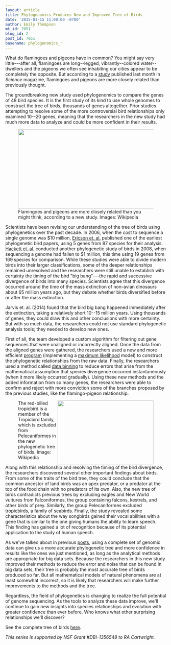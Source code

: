 ```yaml
---
layout: article
title: Phylogenomics Produces New and Improved Tree of Birds
date: '2015-01-15 11:00:00 -0700'
author: Emily Thompson
mt_id: 7051
blog_id: 2
post_id: 7051
basename: phylogenomics_r
---
```

What do flamingoes and pigeons have in common? You might say very little---after all, flamingoes are long--legged, vibrantly--colored water--dwellers and the pigeons we often see inhabiting our cities appear to be completely the opposite. But according to a [study](http://www.sciencemag.org/content/346/6215/1320.full) published last month in _Science_ magazine, flamingoes and pigeons are more closely related than previously thought.

The groundbreaking new study used phylogenomics to compare the genes of 48 bird species. It is the first study of its kind to use whole genomes to construct the tree of birds, thousands of genes altogether. Prior studies attempting to resolve some of the more controversial bird relationships only examined 10--20 genes, meaning that the researchers in the new study had much more data to analyze and could be more confident in their results.

<figure>
<img src="/PT/uploads/2014/flamingo%20and%20pigeon.jpg" alt="" width="600" height="250" style="" />
<figcaption markdown="span">
Flamingoes and pigeons are more closely related than you might think, according to a new study.     Images: Wikipedia

</figcaption>
</figure>

Scientists have been revising our understanding of the tree of birds using phylogenetics over the past decade. In 2006, when the cost to sequence a single genome was $10 million, [Ericson et. al.](http://www.ncbi.nlm.nih.gov/pmc/articles/PMC1834003/) published one of the earliest phylogenetic bird papers, using 5 genes from 87 species for their analysis.  [Hackett et. al.](http://www.ncbi.nlm.nih.gov/pubmed/18583609) conducted another phylogenetic study of birds in 2008, when sequencing a genome had fallen to $1 million, this time using 19 genes from 169 species for comparison.  While these studies were able to divide modern birds into their larger classifications, some of the deeper relationships remained unresolved and the researchers were still unable to establish with certainty the timing of the bird "big bang"---the rapid and successive divergence of birds into many species. Scientists agree that this divergence occurred around the time of the mass extinction of non-avian dinosaurs about 65 million years ago, but they debate whether birds diversified before or after the mass extinction.

Jarvis et. al. (2014) found that the bird big bang happened immediately after the extinction, taking a relatively short 10--15 million years. Using thousands of genes, they could draw this and other conclusions with more certainty. But with so much data, the researchers could not use standard phylogenetic analysis tools; they needed to develop new ones. 

First of all, the team developed a custom algorithm for filtering out gene sequences that were unaligned or incorrectly aligned. Once the data from the aligned genes were gathered, the researchers used a new and more efficient [program](http://sco.h-its.org/exelixis/web/software/examl/index.html) (implementing a [maximum likelihood](http://en.wikipedia.org/wiki/Maximum_likelihood) model) to construct the phylogenetic relationships from the raw data. Finally, the researchers used a method called [data binning](http://en.wikipedia.org/wiki/Data_binning) to reduce errors that arise from the mathematical assumption that species divergence occurred instantaneously (when it more likely occurred gradually). Using these new methods and the added information from so many genes, the researchers were able to confirm and reject with more conviction some of the branches proposed by the previous studies, like the flamingo-pigeon relationship.

<figure>
<img src="/PT/uploads/2015/Red-billed_Tropicbird_JCB.jpg" alt="" width="300" height="200" style="float:right;" />
<figcaption markdown="span">
The red-billed tropicbird is a member of the Tropicbird family, which is excluded from Pelecaniformes in the new phylogenetic tree of birds.    Image: Wikipedia

</figcaption>
</figure>

Along with this relationship and resolving the timing of the bird divergence, the researchers discovered several other important findings about birds. From some of the traits of the bird tree, they could conclude that the common ancestor of land birds was an apex predator, or a predator at the top of the food chain with no predators of its own. Also, the new tree of birds contradicts previous trees by excluding eagles and New World vultures from Falconiformes, the group containing falcons, kestrels, and other birds of prey. Similarly, the group Pelecaniformes excluded tropicbirds, a family of seabirds. Finally, the study revealed some characteristics about the way songbirds gained their vocal abilities with a gene that is similar to the one giving humans the ability to learn speech. This finding has gained a lot of recognition because of its potential application to the study of human speech.

As we've talked about in previous [posts](http://pandasthumb.org/archives/2014/11/-this-is-the-th.html), using a complete set of genomic data can give us a more accurate phylogenetic tree and more confidence in results like the ones we just mentioned, as long as the analytical methods are appropriate for big data sets. Because the researchers in this new study improved their methods to reduce the error and noise that can be found in big data sets, their tree is probably the most accurate tree of birds produced so far. But all mathematical models of natural phenomena are at least somewhat incorrect, so it is likely that researchers will make further improvements to the methods and the tree. 

Regardless, the field of phylogenetics is changing to realize the full potential of genome sequencing. As the tools to analyze these data improve, we'll continue to gain new insights into species relationships and evolution with greater confidence than ever before. Who knows what other surprising relationships we'll discover?

See the complete tree of birds [here](http://www.sciencemag.org/content/346/6215/1320/F1.large.jpg).

_This series is supported by NSF Grant #DBI-1356548 to RA Cartwright._
